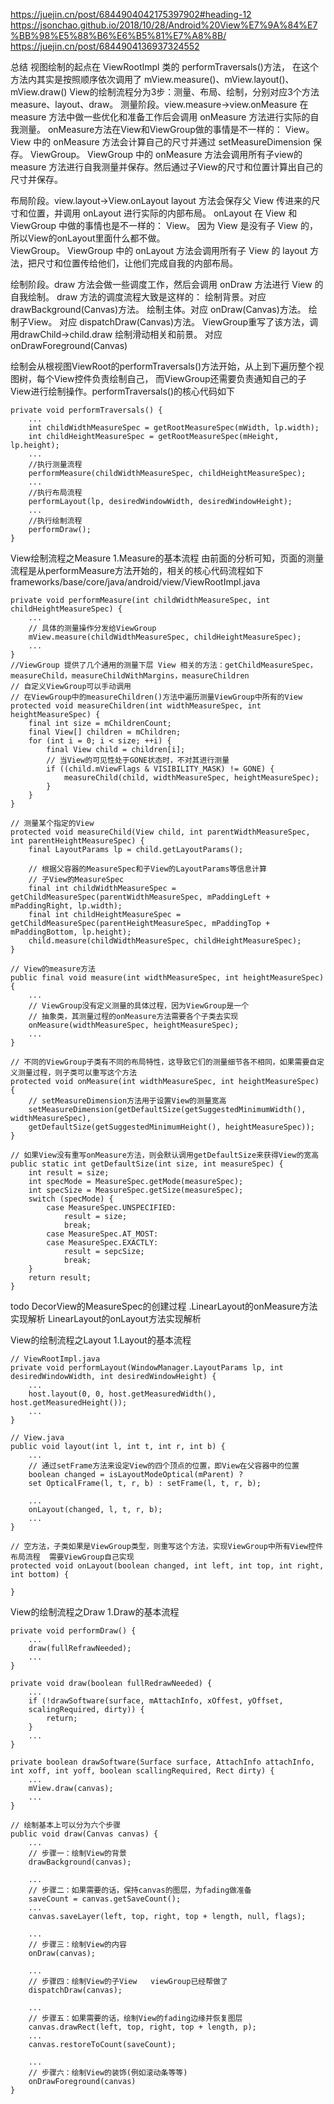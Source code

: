https://juejin.cn/post/6844904042175397902#heading-12
https://jsonchao.github.io/2018/10/28/Android%20View%E7%9A%84%E7%BB%98%E5%88%B6%E6%B5%81%E7%A8%8B/
https://juejin.cn/post/6844904136937324552

总结
视图绘制的起点在 ViewRootImpl 类的 performTraversals()方法，
   在这个方法内其实是按照顺序依次调用了 mView.measure()、mView.layout()、mView.draw()
View的绘制流程分为3步：测量、布局、绘制，分别对应3个方法 measure、layout、draw。
测量阶段。view.measure->view.onMeasure 在measure 方法中做一些优化和准备工作后会调用 onMeasure 方法进行实际的自我测量。
  onMeasure方法在View和ViewGroup做的事情是不一样的：
  View。 View 中的 onMeasure 方法会计算自己的尺寸并通过 setMeasureDimension 保存。
  ViewGroup。 ViewGroup 中的 onMeasure 方法会调用所有子view的measure 方法进行自我测量并保存。然后通过子View的尺寸和位置计算出自己的尺寸并保存。

布局阶段。view.layout->View.onLayout layout 方法会保存父 View 传进来的尺寸和位置，并调用 onLayout 进行实际的内部布局。
 onLayout 在 View 和 ViewGroup 中做的事情也是不一样的：
  View。 因为 View 是没有子 View 的，所以View的onLayout里面什么都不做。  
  ViewGroup。 ViewGroup 中的 onLayout 方法会调用所有子 View 的 layout 方法，把尺寸和位置传给他们，让他们完成自我的内部布局。

绘制阶段。draw 方法会做一些调度工作，然后会调用 onDraw 方法进行 View 的自我绘制。
draw 方法的调度流程大致是这样的：
绘制背景。对应 drawBackground(Canvas)方法。
绘制主体。对应 onDraw(Canvas)方法。
绘制子View。 对应 dispatchDraw(Canvas)方法。     ViewGroup重写了该方法，调用drawChild->child.draw
绘制滑动相关和前景。 对应 onDrawForeground(Canvas)      



绘制会从根视图ViewRoot的performTraversals()方法开始，从上到下遍历整个视图树，每个View控件负责绘制自己，
 而ViewGroup还需要负责通知自己的子View进行绘制操作。performTraversals()的核心代码如下
```
private void performTraversals() {
    ...
    int childWidthMeasureSpec = getRootMeasureSpec(mWidth, lp.width);
    int childHeightMeasureSpec = getRootMeasureSpec(mHeight, lp.height);
    ...
    //执行测量流程
    performMeasure(childWidthMeasureSpec, childHeightMeasureSpec);
    ...
    //执行布局流程
    performLayout(lp, desiredWindowWidth, desiredWindowHeight);
    ...
    //执行绘制流程
    performDraw();
}
```

View绘制流程之Measure
1.Measure的基本流程
由前面的分析可知，页面的测量流程是从performMeasure方法开始的，相关的核心代码流程如下
frameworks/base/core/java/android/view/ViewRootImpl.java
```
private void performMeasure(int childWidthMeasureSpec, int childHeightMeasureSpec) {
    ...
    // 具体的测量操作分发给ViewGroup 
    mView.measure(childWidthMeasureSpec, childHeightMeasureSpec);
    ...
}
//ViewGroup 提供了几个通用的测量下层 View 相关的方法：getChildMeasureSpec，measureChild，measureChildWithMargins，measureChildren
// 自定义ViewGroup可以手动调用
// 在ViewGroup中的measureChildren()方法中遍历测量ViewGroup中所有的View
protected void measureChildren(int widthMeasureSpec, int heightMeasureSpec) {
    final int size = mChildrenCount;
    final View[] children = mChildren;
    for (int i = 0; i < size; ++i) {
        final View child = children[i];
        // 当View的可见性处于GONE状态时，不对其进行测量
        if ((child.mViewFlags & VISIBILITY_MASK) != GONE) {
            measureChild(child, widthMeasureSpec, heightMeasureSpec);
        }
    }
}

// 测量某个指定的View
protected void measureChild(View child, int parentWidthMeasureSpec, int parentHeightMeasureSpec) {
    final LayoutParams lp = child.getLayoutParams();

    // 根据父容器的MeasureSpec和子View的LayoutParams等信息计算
    // 子View的MeasureSpec
    final int childWidthMeasureSpec = getChildMeasureSpec(parentWidthMeasureSpec, mPaddingLeft + mPaddingRight, lp.width);
    final int childHeightMeasureSpec = getChildMeasureSpec(parentHeightMeasureSpec, mPaddingTop + mPaddingBottom, lp.height);
    child.measure(childWidthMeasureSpec, childHeightMeasureSpec);
}

// View的measure方法
public final void measure(int widthMeasureSpec, int heightMeasureSpec) {
    ...
    // ViewGroup没有定义测量的具体过程，因为ViewGroup是一个
    // 抽象类，其测量过程的onMeasure方法需要各个子类去实现
    onMeasure(widthMeasureSpec, heightMeasureSpec);
    ...
}

// 不同的ViewGroup子类有不同的布局特性，这导致它们的测量细节各不相同，如果需要自定义测量过程，则子类可以重写这个方法
protected void onMeasure(int widthMeasureSpec, int heightMeasureSpec) {
    // setMeasureDimension方法用于设置View的测量宽高
    setMeasureDimension(getDefaultSize(getSuggestedMinimumWidth(), widthMeasureSpec), 
    getDefaultSize(getSuggestedMinimumHeight(), heightMeasureSpec));
}

// 如果View没有重写onMeasure方法，则会默认调用getDefaultSize来获得View的宽高
public static int getDefaultSize(int size, int measureSpec) {
    int result = size;
    int specMode = MeasureSpec.getMode(measureSpec);
    int specSize = MeasureSpec.getSize(measureSpec);
    switch (specMode) {
        case MeasureSpec.UNSPECIFIED:
            result = size;
            break;
        case MeasureSpec.AT_MOST:
        case MeasureSpec.EXACTLY:
            result = sepcSize;
            break;
    }
    return result;
}
```
todo  DecorView的MeasureSpec的创建过程   .LinearLayout的onMeasure方法实现解析   LinearLayout的onLayout方法实现解析



View的绘制流程之Layout
1.Layout的基本流程
```
// ViewRootImpl.java
private void performLayout(WindowManager.LayoutParams lp, int desiredWindowWidth, int desiredWindowHeight) {
    ...
    host.layout(0, 0, host.getMeasuredWidth(), host.getMeasuredHeight());
    ...
}

// View.java
public void layout(int l, int t, int r, int b) {
    ...
    // 通过setFrame方法来设定View的四个顶点的位置，即View在父容器中的位置
    boolean changed = isLayoutModeOptical(mParent) ? 
    set OpticalFrame(l, t, r, b) : setFrame(l, t, r, b);

    ...
    onLayout(changed, l, t, r, b);
    ...
}

// 空方法，子类如果是ViewGroup类型，则重写这个方法，实现ViewGroup中所有View控件布局流程  需要ViewGroup自己实现
protected void onLayout(boolean changed, int left, int top, int right, int bottom) {

}
```



View的绘制流程之Draw
1.Draw的基本流程
```
private void performDraw() {
    ...
    draw(fullRefrawNeeded);
    ...
}

private void draw(boolean fullRedrawNeeded) {
    ...
    if (!drawSoftware(surface, mAttachInfo, xOffest, yOffset, 
    scalingRequired, dirty)) {
        return;
    }
    ...
}

private boolean drawSoftware(Surface surface, AttachInfo attachInfo, 
int xoff, int yoff, boolean scallingRequired, Rect dirty) {
    ...
    mView.draw(canvas);
    ...
}

// 绘制基本上可以分为六个步骤
public void draw(Canvas canvas) {
    ...
    // 步骤一：绘制View的背景
    drawBackground(canvas);

    ...
    // 步骤二：如果需要的话，保持canvas的图层，为fading做准备
    saveCount = canvas.getSaveCount();
    ...
    canvas.saveLayer(left, top, right, top + length, null, flags);

    ...
    // 步骤三：绘制View的内容
    onDraw(canvas);

    ...
    // 步骤四：绘制View的子View   viewGroup已经帮做了
    dispatchDraw(canvas);

    ...
    // 步骤五：如果需要的话，绘制View的fading边缘并恢复图层
    canvas.drawRect(left, top, right, top + length, p);
    ...
    canvas.restoreToCount(saveCount);

    ...
    // 步骤六：绘制View的装饰(例如滚动条等等)
    onDrawForeground(canvas)
}
```

